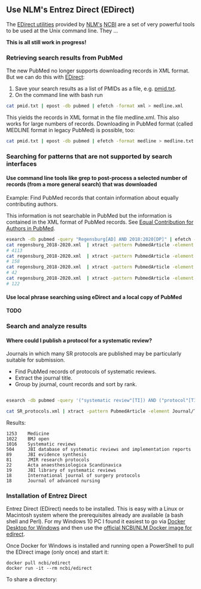 ## Use NLM's Entrez Direct (EDirect)

The [EDirect utilities](https://www.ncbi.nlm.nih.gov/books/NBK179288/) provided by [NLM's](https://www.nlm.nih.gov/) [NCBI](https://www.ncbi.nlm.nih.gov/) are a set of very powerful tools to be used at the Unix command line. They ...

**This is all still work in progress!**


### Retrieving search results from PubMed

The new PubMed no longer supports downloading records in XML format. But we can do this with [EDirect](https://www.ncbi.nlm.nih.gov/books/NBK179288/):


1. Save your search results as a list of PMIDs as a file, e.g. [pmid.txt](test/data/pmid.txt).
2. On the command line with bash run

```bash
cat pmid.txt | epost -db pubmed | efetch -format xml > medline.xml
```

This yields the records in XML format in the file medline.xml. This also works for large numbers of records. Downloading in PubMed format (called MEDLINE format in legacy PubMed) is possible, too:


```bash
cat pmid.txt | epost -db pubmed | efetch -format medline > medline.txt
```


### Searching for patterns that are not supported by search interfaces

#### Use command line tools like grep to post-process a selected number of records (from a more general search) that was downloaded

Example: Find PubMed records that contain information about equally contributing authors.

This information is not searchable in PubMed but the information is contained in the XML format of PubMed records. See [Equal Contribution for Authors in PubMed](https://www.nlm.nih.gov/pubs/techbull/so17/so17_contrib_equal_author_pubmed.html).

```bash
esearch -db pubmed -query "Regensburg[AD] AND 2018:2020[DP]" | efetch -format xml > regensburg_2018-2020.xml
cat regensburg_2018-2020.xml  | xtract -pattern PubmedArticle -element MedlineCitation/PMID | wc -l
# 4113
cat regensburg_2018-2020.xml  | xtract -pattern PubmedArticle -element MedlineCitation/PMID -block Author -element "@EqualContrib" | grep "[Y|N]" | cut -f 1 | wc -l
# 158
cat regensburg_2018-2020.xml  | xtract -pattern PubmedArticle -element MedlineCitation/PMID -block Author -element "@EqualContrib" | grep Y | cut -f 1 | wc -l
# 42
cat regensburg_2018-2020.xml  | xtract -pattern PubmedArticle -element MedlineCitation/PMID -block Author -element "@EqualContrib" | grep N | cut -f 1 | wc -l
# 122

```



#### Use local phrase searching using eDirect and a local copy of PubMed

**TODO**


### Search and analyze results


#### Where could I publish a protocol for a systematic review?

Journals in which many SR protocols are published may be particularly suitable for submission.

* Find PubMed records of protocols of systematic reviews.
* Extract the journal title.
* Group by journal, count records and sort by rank.

```bash

esearch -db pubmed -query '("systematic review"[TI]) AND ("protocol"[TI])' | efetch -format xml > SR_protocols.xml

cat SR_protocols.xml | xtract -pattern PubmedArticle -element Journal/Title | sort-uniq-count-rank | head -10

```
Results:

```
1253    Medicine
1022    BMJ open
1016    Systematic reviews
504     JBI database of systematic reviews and implementation reports
89      JBI evidence synthesis
81      JMIR research protocols
22      Acta anaesthesiologica Scandinavica
19      JBI library of systematic reviews
18      International journal of surgery protocols
18      Journal of advanced nursing
```


### Installation of Entrez Direct

Entrez Direct (EDirect) needs to be installed. This is easy with a Linux or Macintosh system where the prerequisites already are available (a bash shell and Perl). For my Windows 10 PC I found it easiest to go via [Docker Desktop for Windows](https://hub.docker.com/editions/community/docker-ce-desktop-windows) and then use the [official NCBI/NLM Docker image for edirect](https://hub.docker.com/r/ncbi/edirect). 

Once Docker for Windows is installed and running open a PowerShell to pull the EDirect image (only once) and start it:

```{PowerShell}
docker pull ncbi/edirect
docker run -it --rm ncbi/edirect
```

To share a directory:

```bash
```

```bash
```


